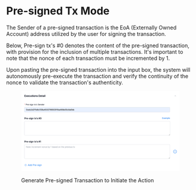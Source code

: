# Pre-signed Tx Mode

The Sender of a pre-signed transaction is the EoA (Externally Owned Account) address utilized by the user for signing the transaction.&#x20;

Below, Pre-sign tx's #0 denotes the content of the pre-signed transaction, with provision for the inclusion of multiple transactions. It's important to note that the nonce of each transaction must be incremented by 1.&#x20;

Upon pasting the pre-signed transaction into the input box, the system will autonomously pre-execute the transaction and verify the continuity of the nonce to validate the transaction's authenticity.

<figure><img src="../.gitbook/assets/image (37).png" alt=""><figcaption><p>Generate Pre-signed Transaction to Initiate the Action</p></figcaption></figure>
